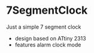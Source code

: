 # 7SegmentClock
Just a simple 7 segment clock 

* design based on ATtiny 2313
* features alarm clock mode